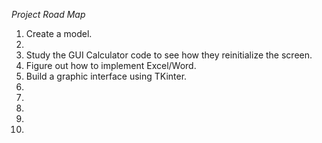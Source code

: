 *Project Road Map*

1. Create a model.
2.
3. Study the GUI Calculator code to see how they reinitialize the screen.
4. Figure out how to implement Excel/Word.
5. Build a graphic interface using TKinter.
6.
7.
8.
9.
10.
